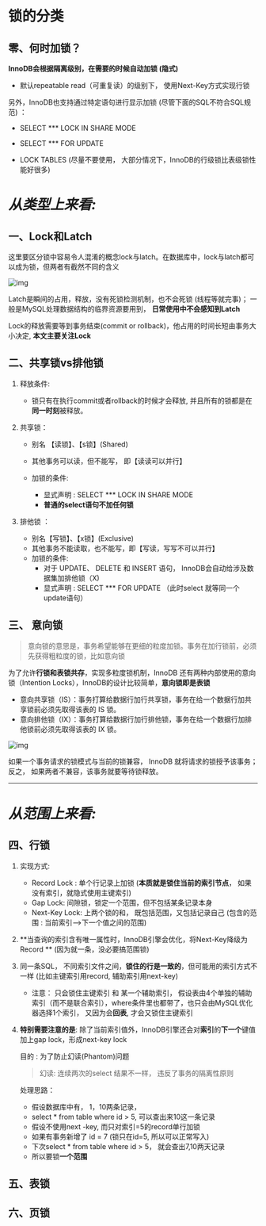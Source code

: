# 锁的分类



## 零、何时加锁？



**InnoDB会根据隔离级别，在需要的时候自动加锁 (隐式)**

- 默认repeatable read（可重复读）的级别下， 使用Next-Key方式实现行锁

另外，InnoDB也支持通过特定语句进行显示加锁 (尽管下面的SQL不符合SQL规范) ：

- SELECT *** LOCK IN SHARE MODE

- SELECT *** FOR UPDATE

- LOCK TABLES (尽量不要使用， 大部分情况下，InnoDB的行级锁比表级锁性能好很多)

  

# *从类型上来看:*



## 一、Lock和Latch

这里要区分锁中容易令人混淆的概念lock与latch。在数据库中，lock与latch都可以成为锁，但两者有截然不同的含义

![img](https://images2015.cnblogs.com/blog/754297/201601/754297-20160131225332443-857830570.jpg)

Latch是瞬间的占用，释放，没有死锁检测机制，也不会死锁 (线程等就完事)； 一般是MySQL处理数据结构的临界资源要用到， **日常使用中不会感知到Latch**

Lock的释放需要等到事务结束(commit or rollback)，他占用的时间长短由事务大小决定, **本文主要关注Lock**



## 二、共享锁vs排他锁

1. 释放条件: 

	- 锁只有在执行commit或者rollback的时候才会释放, 并且所有的锁都是在**同一时刻**被释放。

2. 共享锁：

	- 别名 【读锁】、【s锁】(Shared)
	- 其他事务可以读，但不能写， 即【读读可以并行】
	- 加锁的条件:

		- 显式声明  :  SELECT *** LOCK IN SHARE MODE
		- **普通的select语句不加任何锁**

3. 排他锁 ：

	- 别名【写锁】、【x锁】(Exclusive)
	- 其他事务不能读取，也不能写，即【写读，写写不可以并行】
	- 加锁的条件: 
		- 对于 UPDATE、 DELETE 和 INSERT 语句， InnoDB会自动给涉及数据集加排他锁（X)
		- 显式声明  : SELECT *** FOR UPDATE （此时select 就等同一个update语句）






## 三、 意向锁

> 意向锁的意思是，事务希望能够在更细的粒度加锁。事务在加行锁前，必须先获得粗粒度的锁，比如意向锁

为了允许**行锁和表锁共存**，实现多粒度锁机制，InnoDB 还有两种内部使用的意向锁（Intention Locks），InnoDB的设计比较简单，**意向锁即是表锁**

- 意向共享锁（IS）：事务打算给数据行加行共享锁，事务在给一个数据行加共享锁前必须先取得该表的 IS 锁。
- 意向排他锁（IX）：事务打算给数据行加行排他锁，事务在给一个数据行加排他锁前必须先取得该表的 IX 锁。

![img](https://pic4.zhimg.com/80/v2-37761612ead11ddc3762a4c20ddab3f3_720w.jpg)

如果一个事务请求的锁模式与当前的锁兼容， InnoDB 就将请求的锁授予该事务； 反之， 如果两者不兼容，该事务就要等待锁释放。

------



# *从范围上来看:*

## 四、行锁

1. 实现方式: 

   - Record Lock : 单个行记录上加锁 (**本质就是锁住当前的索引节点**， 如果没有索引，就隐式使用主键索引)
   - Gap Lock: 间隙锁，锁定一个范围，但不包括某条记录本身
   - Next-Key Lock: 上两个锁的和， 既包括范围，又包括记录自己 (包含的范围 : 当前索引-->下一个值之间的范围)

   

2. **当查询的索引含有唯一属性时，InnoDB引擎会优化，将Next-Key降级为Record ** (因为就一条，没必要搞范围锁)

3. 同一条SQL， 不同索引文件之间，**锁住的行是一致的**，但可能用的索引方式不一样 (比如主键索引用record, 辅助索引用next-key)

   - 注意： 只会锁住主键索引 和 某一个辅助索引， 假设表由4个单独的辅助索引（而不是联合索引），where条件里也都带了，也只会由MySQL优化器选择1个索引， 又因为会**回表**,  才会又锁住主键索引

4. **特别需要注意的是**:  除了当前索引值外，InnoDB引擎还会对**索引**的**下一个**键值加上gap lock，形成next-key lock

   目的 : 为了防止幻读(Phantom)问题 

   > 幻读: 连续两次的select 结果不一样， 违反了事务的隔离性原则

   处理思路： 

   - 假设数据库中有， 1，10两条记录，
   - select * from  table where id > 5,  可以查出来10这一条记录
   - 假设不使用next -key,  而只对索引=5的record单行加锁
   - 如果有事务新增了 id = 7 (锁只在id=5, 所以可以正常写入)
   - 下次select * from  table where id > 5， 就会查出7,10两天记录
   - 所以要锁**一个范围**





## 五、表锁



## 六、页锁 